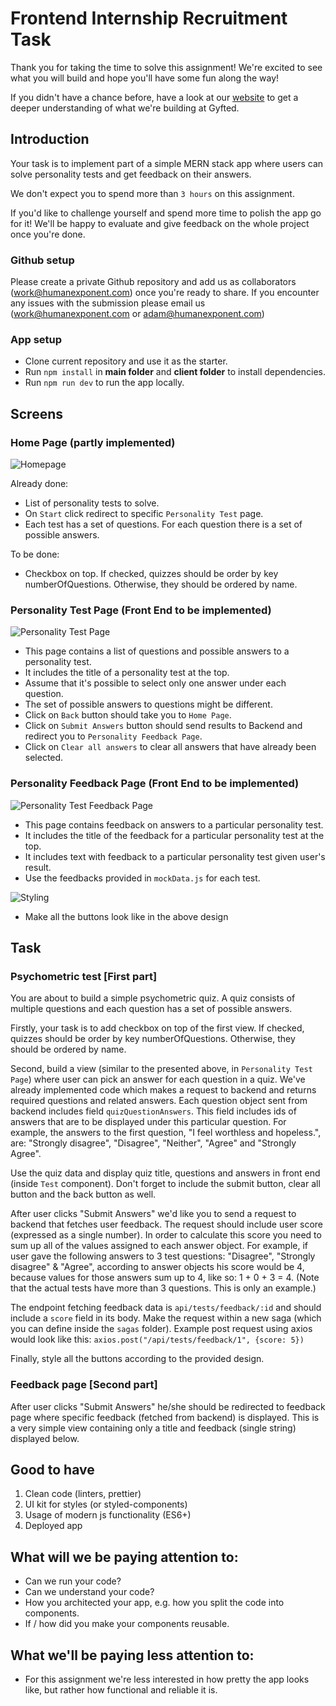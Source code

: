 # Frontend Internship Recruitment Task

Thank you for taking the time to solve this assignment! We're excited to see what you will build and hope you'll have some fun along the way!

If you didn't have a chance before, have a look at our [website](https://gyfted.me/) to get a deeper understanding of what we're building at Gyfted.


## Introduction
Your task is to implement part of a simple MERN stack app where users can solve personality tests and get feedback on their answers.

We don't expect you to spend more than `3 hours` on this assignment.

If you'd like to challenge yourself and spend more time to polish the app go for it!
We'll be happy to evaluate and give feedback on the whole project once you're done.

### Github setup

Please create a private Github repository and add us as collaborators (work@humanexponent.com) once you're ready to share.
If you encounter any issues with the submission please email us (work@humanexponent.com or adam@humanexponent.com)

### App setup

* Clone current repository and use it as the starter.
* Run `npm install` in **main folder** and **client folder** to install dependencies.
* Run `npm run dev` to run the app locally.

## Screens

### Home Page (partly implemented)
![Homepage](main_page.png)

Already done:
* List of personality tests to solve.
* On `Start` click redirect to specific `Personality Test` page.
* Each test has a set of questions. For each question there is a set of possible answers.

To be done:
* Checkbox on top. If checked, quizzes should be order by key numberOfQuestions. Otherwise, they should be ordered by name.

### Personality Test Page (Front End to be implemented)

![Personality Test Page](personality_test.png)

* This page contains a list of questions and possible answers to a personality test.
* It includes the title of a personality test at the top.
* Assume that it's possible to select only one answer under each question.
* The set of possible answers to questions might be different.
* Click on `Back` button should take you to `Home Page`.
* Click on `Submit Answers` button should send results to Backend and redirect you to `Personality Feedback Page`.
* Click on `Clear all answers` to clear all answers that have already been selected.

### Personality Feedback Page (Front End to be implemented)

![Personality Test Feedback Page](feedback.png)

* This page contains feedback on answers to a particular personality test.
* It includes the title of the feedback for a particular personality test at the top.
* It includes text with feedback to a particular personality test given user's result.
* Use the feedbacks provided in `mockData.js` for each test.



![Styling](button.png)

* Make all the buttons look like in the above design

## Task

### Psychometric test [First part]

You are about to build a simple psychometric quiz.
A quiz consists of multiple questions and each question has a set of possible answers.

Firstly, your task is to add checkbox on top of the first view. If checked, quizzes should be order by key numberOfQuestions.
Otherwise, they should be ordered by name.

Second, build a view (similar to the presented above, in `Personality Test Page`) where user can pick an answer for each question in a quiz.
We've already implemented code which makes a request to backend and returns required questions and related answers.
Each question object sent from backend includes field `quizQuestionAnswers`. This field includes ids of answers that are to be displayed under this particular question. For example, the answers to the first question, "I feel worthless and hopeless.", are: "Strongly disagree", "Disagree", "Neither", "Agree" and "Strongly Agree".  

Use the quiz data and display quiz title, questions and answers in front end (inside `Test` component). Don't forget to include the submit button, clear all button and the back button as well.

After user clicks "Submit Answers" we'd like you to send a request to backend that fetches user feedback. The request should include user score (expressed as a single number). In order to calculate this score you need to sum up all of the values assigned to each answer object. For example, if user gave the following answers to 3 test questions: "Disagree", "Strongly disagree" & "Agree", according to answer objects his score would be 4, because values for those answers sum up to 4, like so: 1 + 0 + 3 = 4.
(Note that the actual tests have more than 3 questions. This is only an example.)

The endpoint fetching feedback data is `api/tests/feedback/:id` and should include a `score` field in its body. Make the request within a new saga (which you can define inside the `sagas` folder). Example post request using axios would look like this:
`axios.post("/api/tests/feedback/1", {score: 5})`

Finally, style all the buttons according to the provided design.

### Feedback page [Second part]

After user clicks "Submit Answers" he/she should be redirected to feedback page where specific feedback (fetched from backend) is displayed. This is a very simple view containing only a title and feedback (single string) displayed below.

## Good to have

1. Clean code (linters, prettier)
2. UI kit for styles (or styled-components)
3. Usage of modern js functionality (ES6+)
4. Deployed app

## What will we be paying attention to:
* Can we run your code?
* Can we understand your code?
* How you architected your app, e.g. how you split the code into components.
* If / how did you make your components reusable.

## What we'll be paying less attention to:
* For this assignment we're less interested in how pretty the app looks like, but rather how functional and reliable it is.
